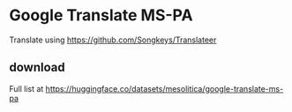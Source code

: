 # Google Translate MS-PA

Translate using https://github.com/Songkeys/Translateer

## download

Full list at https://huggingface.co/datasets/mesolitica/google-translate-ms-pa